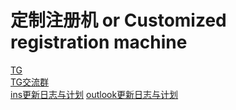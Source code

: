 # 定制注册机 or Customized registration machine
[TG](https://t.me/stack2018)  
[TG交流群](https://t.me/+O_Z0hvZKfwBkMWFh)  
[ins更新日志与计划](https://github.com/Automatic-registration/ins-wiki)
[outlook更新日志与计划](https://github.com/Automatic-registration/outlook-wiki)
